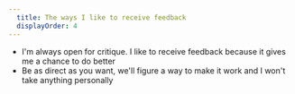 ```yaml
---
  title: The ways I like to receive feedback
  displayOrder: 4
---
```


- I'm always open for critique. I like to receive feedback because it gives me a chance to do better
- Be as direct as you want, we'll figure a way to make it work and I won't take anything personally
